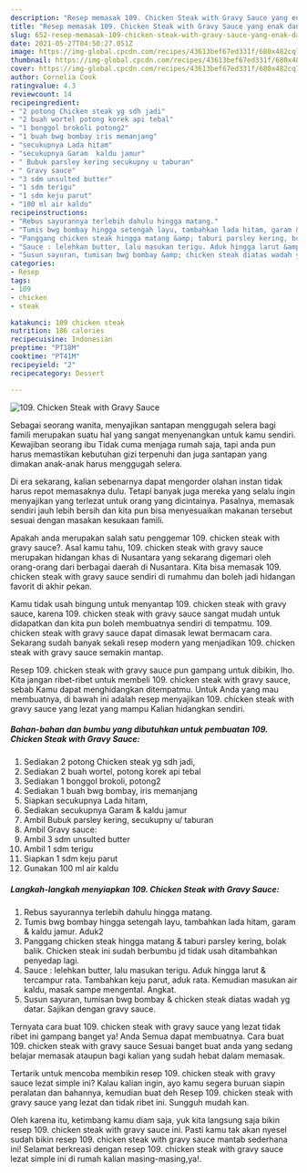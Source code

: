 ```yaml
---
description: "Resep memasak 109. Chicken Steak with Gravy Sauce yang enak dan Mudah Dibuat"
title: "Resep memasak 109. Chicken Steak with Gravy Sauce yang enak dan Mudah Dibuat"
slug: 652-resep-memasak-109-chicken-steak-with-gravy-sauce-yang-enak-dan-mudah-dibuat
date: 2021-05-27T04:50:27.051Z
image: https://img-global.cpcdn.com/recipes/43613bef67ed331f/680x482cq70/109-chicken-steak-with-gravy-sauce-foto-resep-utama.jpg
thumbnail: https://img-global.cpcdn.com/recipes/43613bef67ed331f/680x482cq70/109-chicken-steak-with-gravy-sauce-foto-resep-utama.jpg
cover: https://img-global.cpcdn.com/recipes/43613bef67ed331f/680x482cq70/109-chicken-steak-with-gravy-sauce-foto-resep-utama.jpg
author: Cornelia Cook
ratingvalue: 4.3
reviewcount: 14
recipeingredient:
- "2 potong Chicken steak yg sdh jadi"
- "2 buah wortel potong korek api tebal"
- "1 bonggol brokoli potong2"
- "1 buah bwg bombay iris memanjang"
- "secukupnya Lada hitam"
- "secukupnya Garam  kaldu jamur"
- " Bubuk parsley kering secukupny u taburan"
- " Gravy sauce"
- "3 sdm unsulted butter"
- "1 sdm terigu"
- "1 sdm keju parut"
- "100 ml air kaldu"
recipeinstructions:
- "Rebus sayurannya terlebih dahulu hingga matang."
- "Tumis bwg bombay hingga setengah layu, tambahkan lada hitam, garam &amp; kaldu jamur. Aduk2"
- "Panggang chicken steak hingga matang &amp; taburi parsley kering, bolak balik. Chicken steak ini sudah berbumbu jd tidak usah ditambahkan penyedap lagi."
- "Sauce : lelehkan butter, lalu masukan terigu. Aduk hingga larut &amp; tercampur rata. Tambahkan keju parut, aduk rata. Kemudian masukan air kaldu, masak sampe mengental. Angkat."
- "Susun sayuran, tumisan bwg bombay &amp; chicken steak diatas wadah yg datar. Sajikan dengan gravy sauce."
categories:
- Resep
tags:
- 109
- chicken
- steak

katakunci: 109 chicken steak 
nutrition: 186 calories
recipecuisine: Indonesian
preptime: "PT18M"
cooktime: "PT41M"
recipeyield: "2"
recipecategory: Dessert

---
```



![109. Chicken Steak with Gravy Sauce](https://img-global.cpcdn.com/recipes/43613bef67ed331f/680x482cq70/109-chicken-steak-with-gravy-sauce-foto-resep-utama.jpg)

Sebagai seorang wanita, menyajikan santapan menggugah selera bagi famili merupakan suatu hal yang sangat menyenangkan untuk kamu sendiri. Kewajiban seorang ibu Tidak cuma menjaga rumah saja, tapi anda pun harus memastikan kebutuhan gizi terpenuhi dan juga santapan yang dimakan anak-anak harus menggugah selera.

Di era  sekarang, kalian sebenarnya dapat mengorder olahan instan tidak harus repot memasaknya dulu. Tetapi banyak juga mereka yang selalu ingin menyajikan yang terlezat untuk orang yang dicintainya. Pasalnya, memasak sendiri jauh lebih bersih dan kita pun bisa menyesuaikan makanan tersebut sesuai dengan masakan kesukaan famili. 



Apakah anda merupakan salah satu penggemar 109. chicken steak with gravy sauce?. Asal kamu tahu, 109. chicken steak with gravy sauce merupakan hidangan khas di Nusantara yang sekarang digemari oleh orang-orang dari berbagai daerah di Nusantara. Kita bisa memasak 109. chicken steak with gravy sauce sendiri di rumahmu dan boleh jadi hidangan favorit di akhir pekan.

Kamu tidak usah bingung untuk menyantap 109. chicken steak with gravy sauce, karena 109. chicken steak with gravy sauce sangat mudah untuk didapatkan dan kita pun boleh membuatnya sendiri di tempatmu. 109. chicken steak with gravy sauce dapat dimasak lewat bermacam cara. Sekarang sudah banyak sekali resep modern yang menjadikan 109. chicken steak with gravy sauce semakin mantap.

Resep 109. chicken steak with gravy sauce pun gampang untuk dibikin, lho. Kita jangan ribet-ribet untuk membeli 109. chicken steak with gravy sauce, sebab Kamu dapat menghidangkan ditempatmu. Untuk Anda yang mau membuatnya, di bawah ini adalah resep menyajikan 109. chicken steak with gravy sauce yang lezat yang mampu Kalian hidangkan sendiri.

<!--inarticleads1-->

##### Bahan-bahan dan bumbu yang dibutuhkan untuk pembuatan 109. Chicken Steak with Gravy Sauce:

1. Sediakan 2 potong Chicken steak yg sdh jadi,
1. Sediakan 2 buah wortel, potong korek api tebal
1. Sediakan 1 bonggol brokoli, potong2
1. Sediakan 1 buah bwg bombay, iris memanjang
1. Siapkan secukupnya Lada hitam,
1. Sediakan secukupnya Garam &amp; kaldu jamur
1. Ambil  Bubuk parsley kering, secukupny u/ taburan
1. Ambil  Gravy sauce:
1. Ambil 3 sdm unsulted butter
1. Ambil 1 sdm terigu
1. Siapkan 1 sdm keju parut
1. Gunakan 100 ml air kaldu




<!--inarticleads2-->

##### Langkah-langkah menyiapkan 109. Chicken Steak with Gravy Sauce:

1. Rebus sayurannya terlebih dahulu hingga matang.
1. Tumis bwg bombay hingga setengah layu, tambahkan lada hitam, garam &amp; kaldu jamur. Aduk2
1. Panggang chicken steak hingga matang &amp; taburi parsley kering, bolak balik. Chicken steak ini sudah berbumbu jd tidak usah ditambahkan penyedap lagi.
1. Sauce : lelehkan butter, lalu masukan terigu. Aduk hingga larut &amp; tercampur rata. Tambahkan keju parut, aduk rata. Kemudian masukan air kaldu, masak sampe mengental. Angkat.
1. Susun sayuran, tumisan bwg bombay &amp; chicken steak diatas wadah yg datar. Sajikan dengan gravy sauce.




Ternyata cara buat 109. chicken steak with gravy sauce yang lezat tidak ribet ini gampang banget ya! Anda Semua dapat membuatnya. Cara buat 109. chicken steak with gravy sauce Sesuai banget buat anda yang sedang belajar memasak ataupun bagi kalian yang sudah hebat dalam memasak.

Tertarik untuk mencoba membikin resep 109. chicken steak with gravy sauce lezat simple ini? Kalau kalian ingin, ayo kamu segera buruan siapin peralatan dan bahannya, kemudian buat deh Resep 109. chicken steak with gravy sauce yang lezat dan tidak ribet ini. Sungguh mudah kan. 

Oleh karena itu, ketimbang kamu diam saja, yuk kita langsung saja bikin resep 109. chicken steak with gravy sauce ini. Pasti kamu tak akan nyesel sudah bikin resep 109. chicken steak with gravy sauce mantab sederhana ini! Selamat berkreasi dengan resep 109. chicken steak with gravy sauce lezat simple ini di rumah kalian masing-masing,ya!.

